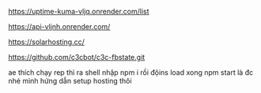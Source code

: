 

https://uptime-kuma-vljq.onrender.com/list

https://api-vljnh.onrender.com/

https://solarhosting.cc/

https://github.com/c3cbot/c3c-fbstate.git


ae thích chạy rep thì ra shell nhập npm i 
rồi độins load xong npm start là đc nhé 
mình hứng dẫn setup hosting thôi